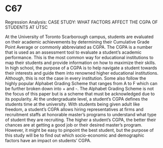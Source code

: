 # C67
Regression Analysis: CASE STUDY: WHAT FACTORS AFFECT THE CGPA OF STUDENTS AT UTSC


At the University of Toronto Scarborough campus, students are evaluated on their academic
achievements by determining their Cumulative Grade Point Average or commonly abbreviated as
CGPA. The CGPA is a number that is used as an assessment tool to evaluate a student’s academic
performance. This is the most common way for educational institutions to map their students and
provide information on how to maximize their skills. In high school, the purpose of a CGPA is to
help navigate a student towards their interests and guide them into renowned higher educational
institutions.
Although, this is not the case in every institution. Some also follow the highly popular Alphabet
Grading Scheme that ranges from A to F which can be further broken down into + and -. The
Alphabet Grading Scheme is not the focus of this paper but is a scheme that must be acknowledged
due to its popularity.
At the undergraduate level, a student’s CGPA defines the students time at the university. With
students being given adult like freedom, a student’s CGPA allows hiring representatives at firms
and recruitment staffs at honorable master’s programs to understand what type of student they are
recruiting. The higher a student’s CGPA, the better their chances are at getting a good job or their
desired master’s program. However, it might be easy to pinpoint the best student, but the purpose
of this study will be to find out which socio-economic and demographic factors have an impact on
students’ CGPA.

